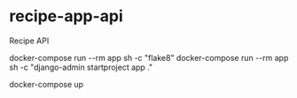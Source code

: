 # recipe-app-api
Recipe API

docker-compose run --rm app sh -c "flake8"
docker-compose run --rm app sh -c "django-admin startproject app ."

docker-compose up
